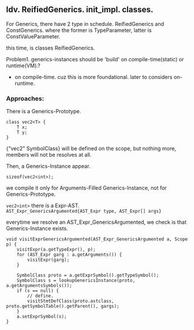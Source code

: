 
## ldv. ReifiedGenerics. init_impl. classes.

For Generics, there have 2 type in schedule. ReifiedGenerics and ConstGenerics. where the former is TypeParameter, latter is ConstValueParameter.

this time, is classes ReifiedGenerics.

Problem1. generics-instances should be 'build' on compile-time(static) or runtime(VM).?
 - on compile-time. cuz this is more foundational. later to considers on-runtime.

### Approaches:

There is a Generics-Prototype.
```
class vec2<T> {
    T x;
    T y;
}
```
{"vec2" SymbolClass} will be defined on the scope, but nothing more, members will not be resolves at all.

Then, a Generics-Instance appear.
```
sizeof(vec2<int>);
```
we compile it only for Arguments-Filled Generics-Instance, not for Generics-Prototype.

`vec2<int>` there is a Expr-AST.  
`AST_Expr_GenericsArgumented{AST_Expr type, AST_Expr[] args}`

everytime we resolve an AST_Expr_GenericsArgumented, we check is that Generics-Instance exists.

```
void visitExprGenericsArgumented(AST_Expr_GenericsArgumented a, Scope p) {
    visitExpr(a.getTypeExpr(), p);
    for (AST_Expr garg : a.getArguments()) {
        visitExpr(garg);
    }
    
    SymbolClass proto = a.getExprSymbol().getTypeSymbol();
    SymbolClass s = lookupGenericsInstance(proto, a.getArgumentsSymbols());
    if (s == null) {
        // define.
        visitStmtDefClass(proto.astclass, proto.getSymbolTable().getParent(), gargs);
    }
    a.setExprSymbol(s);
}
```